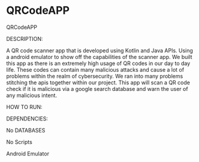 # QRCodeAPP
QRCodeAPP

DESCRIPTION:

A QR code scanner app that is developed using Kotlin and Java APIs. Using a android emulator to show off the capabilities of the scanner app.
We built this app as there is an extremely high usage of QR codes in our day to day life.
These codes can contain many malicious attacks and cause a lot of problems within the realm of cybersecurity.
We ran into many problems stitching the apis together within our project.
This app will scan a QR code check if it is malicious via a google search database and warn the user of any malicious intent.

HOW TO RUN:


DEPENDENCIES:

No DATABASES

No Scripts

Android Emulator
